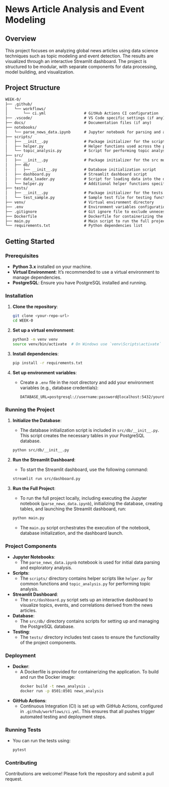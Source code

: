 
# **News Article Analysis and Event Modeling**

## **Overview**

This project focuses on analyzing global news articles using data science techniques such as topic modeling and event detection. The results are visualized through an interactive Streamlit dashboard. The project is structured to be modular, with separate components for data processing, model building, and visualization.

## **Project Structure**

```markdown
WEEK-0/
├── .github/
│   └── workflows/
│       └── ci.yml                 # GitHub Actions CI configuration
├── .vscode/                       # VS Code specific settings (if any)
├── docs/                          # Documentation files (if any)
├── notebooks/
│   └── parse_news_data.ipynb      # Jupyter notebook for parsing and analyzing news data
├── scripts/
│   ├── __init__.py                # Package initializer for the scripts module
│   ├── helper.py                  # Helper functions used across the project
│   └── topic_analysis.py          # Script for performing topic analysis
├── src/
│   ├── __init__.py                # Package initializer for the src module
│   ├── db/
│   │   ├── __init__.py            # Database initialization script
│   ├── dashboard.py               # Streamlit dashboard script
│   ├── data_loader.py             # Script for loading data into the database
│   └── helper.py                  # Additional helper functions specific to src
├── tests/
│   ├── __init__.py                # Package initializer for the tests module
│   └── test_sample.py             # Sample test file for testing functionality
├── venv/                          # Virtual environment directory
├── .env                           # Environment variables configuration file
├── .gitignore                     # Git ignore file to exclude unnecessary files from version control
├── Dockerfile                     # Dockerfile for containerizing the application
├── main.py                        # Main script to run the full project
└── requirements.txt               # Python dependencies list
```

## **Getting Started** 

### **Prerequisites**

- **Python 3.x** installed on your machine.
- **Virtual Environment**: It’s recommended to use a virtual environment to manage dependencies.
- **PostgreSQL**: Ensure you have PostgreSQL installed and running.

### **Installation**

1. **Clone the repository**:
   ```bash
   git clone <your-repo-url>
   cd WEEK-0
   ```

2. **Set up a virtual environment**:
   ```bash
   python3 -m venv venv
   source venv/bin/activate  # On Windows use `venv\Scripts\activate`
   ```

3. **Install dependencies**:
   ```bash
   pip install -r requirements.txt
   ```

4. **Set up environment variables**:
   - Create a `.env` file in the root directory and add your environment variables (e.g., database credentials):
     ```
     DATABASE_URL=postgresql://username:password@localhost:5432/yourdatabase
     ```

### **Running the Project**

1. **Initialize the Database**:
   - The database initialization script is included in `src/db/__init__.py`. This script creates the necessary tables in your PostgreSQL database.

   ```bash
   python src/db/__init__.py
   ```

2. **Run the Streamlit Dashboard**:
   - To start the Streamlit dashboard, use the following command:
   ```bash
   streamlit run src/dashboard.py
   ```

3. **Run the Full Project**:
   - To run the full project locally, including executing the Jupyter notebook (`parse_news_data.ipynb`), initializing the database, creating tables, and launching the Streamlit dashboard, run:
   ```bash
   python main.py
   ```
   - The `main.py` script orchestrates the execution of the notebook, database initialization, and the dashboard launch.

### **Project Components**

- **Jupyter Notebooks**: 
  - The `parse_news_data.ipynb` notebook is used for initial data parsing and exploratory analysis.
- **Scripts**: 
  - The `scripts/` directory contains helper scripts like `helper.py` for common functions and `topic_analysis.py` for performing topic analysis.
- **Streamlit Dashboard**: 
  - The `src/dashboard.py` script sets up an interactive dashboard to visualize topics, events, and correlations derived from the news articles.
- **Database**: 
  - The `src/db/` directory contains scripts for setting up and managing the PostgreSQL database.
- **Testing**: 
  - The `tests/` directory includes test cases to ensure the functionality of the project components.

### **Deployment**

- **Docker**: 
  - A Dockerfile is provided for containerizing the application. To build and run the Docker image:
    ```bash
    docker build -t news_analysis .
    docker run -p 8501:8501 news_analysis
    ```
- **GitHub Actions**:
  - Continuous Integration (CI) is set up with GitHub Actions, configured in `.github/workflows/ci.yml`. This ensures that all pushes trigger automated testing and deployment steps.

### **Running Tests**

- You can run the tests using:
  ```bash
  pytest
  ```

### **Contributing**

Contributions are welcome! Please fork the repository and submit a pull request.

